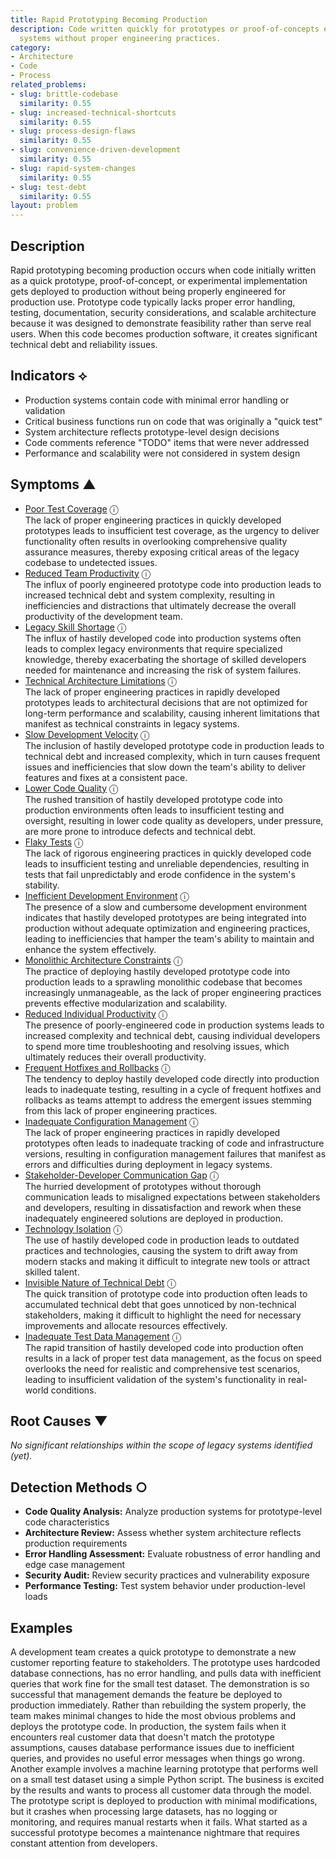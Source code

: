 ```yaml
---
title: Rapid Prototyping Becoming Production
description: Code written quickly for prototypes or proof-of-concepts ends up in production
  systems without proper engineering practices.
category:
- Architecture
- Code
- Process
related_problems:
- slug: brittle-codebase
  similarity: 0.55
- slug: increased-technical-shortcuts
  similarity: 0.55
- slug: process-design-flaws
  similarity: 0.55
- slug: convenience-driven-development
  similarity: 0.55
- slug: rapid-system-changes
  similarity: 0.55
- slug: test-debt
  similarity: 0.55
layout: problem
---
```


## Description

Rapid prototyping becoming production occurs when code initially written as a quick prototype, proof-of-concept, or experimental implementation gets deployed to production without being properly engineered for production use. Prototype code typically lacks proper error handling, testing, documentation, security considerations, and scalable architecture because it was designed to demonstrate feasibility rather than serve real users. When this code becomes production software, it creates significant technical debt and reliability issues.

## Indicators ⟡

- Production systems contain code with minimal error handling or validation
- Critical business functions run on code that was originally a "quick test"
- System architecture reflects prototype-level design decisions
- Code comments reference "TODO" items that were never addressed
- Performance and scalability were not considered in system design

## Symptoms ▲
- [Poor Test Coverage](poor-test-coverage.md) <span class="info-tooltip" title="Confidence: 0.499, Strength: 0.719">ⓘ</span>
<br/>  The lack of proper engineering practices in quickly developed prototypes leads to insufficient test coverage, as the urgency to deliver functionality often results in overlooking comprehensive quality assurance measures, thereby exposing critical areas of the legacy codebase to undetected issues.
- [Reduced Team Productivity](reduced-team-productivity.md) <span class="info-tooltip" title="Confidence: 0.483, Strength: 0.769">ⓘ</span>
<br/>  The influx of poorly engineered prototype code into production leads to increased technical debt and system complexity, resulting in inefficiencies and distractions that ultimately decrease the overall productivity of the development team.
- [Legacy Skill Shortage](legacy-skill-shortage.md) <span class="info-tooltip" title="Confidence: 0.473, Strength: 0.738">ⓘ</span>
<br/>  The influx of hastily developed code into production systems often leads to complex legacy environments that require specialized knowledge, thereby exacerbating the shortage of skilled developers needed for maintenance and increasing the risk of system failures.
- [Technical Architecture Limitations](technical-architecture-limitations.md) <span class="info-tooltip" title="Confidence: 0.461, Strength: 0.782">ⓘ</span>
<br/>  The lack of proper engineering practices in rapidly developed prototypes leads to architectural decisions that are not optimized for long-term performance and scalability, causing inherent limitations that manifest as technical constraints in legacy systems.
- [Slow Development Velocity](slow-development-velocity.md) <span class="info-tooltip" title="Confidence: 0.438, Strength: 0.809">ⓘ</span>
<br/>  The inclusion of hastily developed prototype code in production leads to technical debt and increased complexity, which in turn causes frequent issues and inefficiencies that slow down the team's ability to deliver features and fixes at a consistent pace.
- [Lower Code Quality](lower-code-quality.md) <span class="info-tooltip" title="Confidence: 0.406, Strength: 0.700">ⓘ</span>
<br/>  The rushed transition of hastily developed prototype code into production environments often leads to insufficient testing and oversight, resulting in lower code quality as developers, under pressure, are more prone to introduce defects and technical debt.
- [Flaky Tests](flaky-tests.md) <span class="info-tooltip" title="Confidence: 0.404, Strength: 0.725">ⓘ</span>
<br/>  The lack of rigorous engineering practices in quickly developed code leads to insufficient testing and unreliable dependencies, resulting in tests that fail unpredictably and erode confidence in the system's stability.
- [Inefficient Development Environment](inefficient-development-environment.md) <span class="info-tooltip" title="Confidence: 0.399, Strength: 0.647">ⓘ</span>
<br/>  The presence of a slow and cumbersome development environment indicates that hastily developed prototypes are being integrated into production without adequate optimization and engineering practices, leading to inefficiencies that hamper the team's ability to maintain and enhance the system effectively.
- [Monolithic Architecture Constraints](monolithic-architecture-constraints.md) <span class="info-tooltip" title="Confidence: 0.357, Strength: 0.740">ⓘ</span>
<br/>  The practice of deploying hastily developed prototype code into production leads to a sprawling monolithic codebase that becomes increasingly unmanageable, as the lack of proper engineering practices prevents effective modularization and scalability.
- [Reduced Individual Productivity](reduced-individual-productivity.md) <span class="info-tooltip" title="Confidence: 0.356, Strength: 0.675">ⓘ</span>
<br/>  The presence of poorly-engineered code in production systems leads to increased complexity and technical debt, causing individual developers to spend more time troubleshooting and resolving issues, which ultimately reduces their overall productivity.
- [Frequent Hotfixes and Rollbacks](frequent-hotfixes-and-rollbacks.md) <span class="info-tooltip" title="Confidence: 0.355, Strength: 0.709">ⓘ</span>
<br/>  The tendency to deploy hastily developed code directly into production leads to inadequate testing, resulting in a cycle of frequent hotfixes and rollbacks as teams attempt to address the emergent issues stemming from this lack of proper engineering practices.
- [Inadequate Configuration Management](inadequate-configuration-management.md) <span class="info-tooltip" title="Confidence: 0.343, Strength: 0.787">ⓘ</span>
<br/>  The lack of proper engineering practices in rapidly developed prototypes often leads to inadequate tracking of code and infrastructure versions, resulting in configuration management failures that manifest as errors and difficulties during deployment in legacy systems.
- [Stakeholder-Developer Communication Gap](stakeholder-developer-communication-gap.md) <span class="info-tooltip" title="Confidence: 0.333, Strength: 0.734">ⓘ</span>
<br/>  The hurried development of prototypes without thorough communication leads to misaligned expectations between stakeholders and developers, resulting in dissatisfaction and rework when these inadequately engineered solutions are deployed in production.
- [Technology Isolation](technology-isolation.md) <span class="info-tooltip" title="Confidence: 0.326, Strength: 0.781">ⓘ</span>
<br/>  The use of hastily developed code in production leads to outdated practices and technologies, causing the system to drift away from modern stacks and making it difficult to integrate new tools or attract skilled talent.
- [Invisible Nature of Technical Debt](invisible-nature-of-technical-debt.md) <span class="info-tooltip" title="Confidence: 0.313, Strength: 0.772">ⓘ</span>
<br/>  The quick transition of prototype code into production often leads to accumulated technical debt that goes unnoticed by non-technical stakeholders, making it difficult to highlight the need for necessary improvements and allocate resources effectively.
- [Inadequate Test Data Management](inadequate-test-data-management.md) <span class="info-tooltip" title="Confidence: 0.309, Strength: 0.769">ⓘ</span>
<br/>  The rapid transition of hastily developed code into production often results in a lack of proper test data management, as the focus on speed overlooks the need for realistic and comprehensive test scenarios, leading to insufficient validation of the system's functionality in real-world conditions.

## Root Causes ▼

*No significant relationships within the scope of legacy systems identified (yet).*

## Detection Methods ○

- **Code Quality Analysis:** Analyze production systems for prototype-level code characteristics
- **Architecture Review:** Assess whether system architecture reflects production requirements
- **Error Handling Assessment:** Evaluate robustness of error handling and edge case management
- **Security Audit:** Review security practices and vulnerability exposure
- **Performance Testing:** Test system behavior under production-level loads

## Examples

A development team creates a quick prototype to demonstrate a new customer reporting feature to stakeholders. The prototype uses hardcoded database connections, has no error handling, and pulls data with inefficient queries that work fine for the small test dataset. The demonstration is so successful that management demands the feature be deployed to production immediately. Rather than rebuilding the system properly, the team makes minimal changes to hide the most obvious problems and deploys the prototype code. In production, the system fails when it encounters real customer data that doesn't match the prototype assumptions, causes database performance issues due to inefficient queries, and provides no useful error messages when things go wrong. Another example involves a machine learning prototype that performs well on a small test dataset using a simple Python script. The business is excited by the results and wants to process all customer data through the model. The prototype script is deployed to production with minimal modifications, but it crashes when processing large datasets, has no logging or monitoring, and requires manual restarts when it fails. What started as a successful prototype becomes a maintenance nightmare that requires constant attention from developers.
